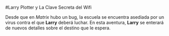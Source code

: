 #Larry Plotter y La Clave Secreta del Wifi

Desde que en *Matrix* hubo un bug, la escuela se encuentra asediada por un virus contra el que **Larry**
deberá luchar.
En esta aventura, **Larry** se enterará de nuevos detalles sobre el destino que le espera.
